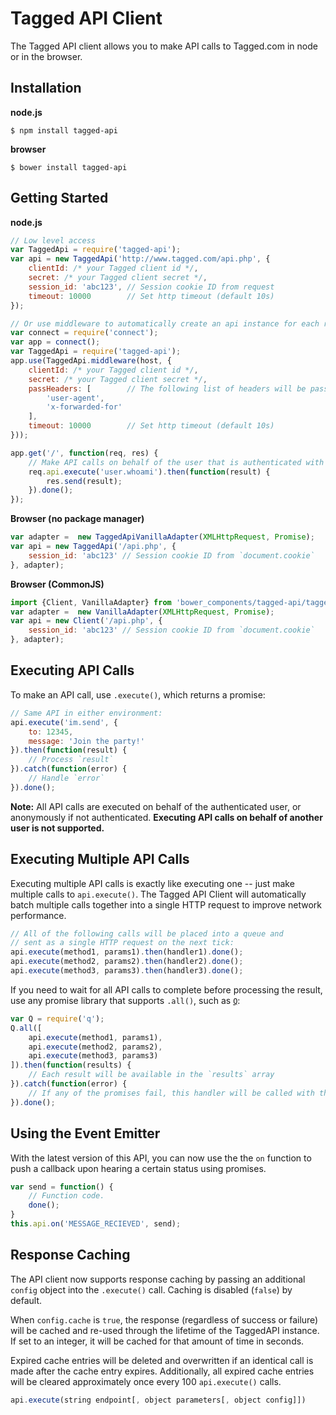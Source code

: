 Tagged API Client
=================

The Tagged API client allows you to make API calls to Tagged.com in node or in the browser.

Installation
------------

**node.js**

    $ npm install tagged-api

**browser**

    $ bower install tagged-api

Getting Started
---------------

**node.js**

```js
// Low level access
var TaggedApi = require('tagged-api');
var api = new TaggedApi('http://www.tagged.com/api.php', {
    clientId: /* your Tagged client id */,
    secret: /* your Tagged client secret */,
    session_id: 'abc123', // Session cookie ID from request
    timeout: 10000        // Set http timeout (default 10s)
});

// Or use middleware to automatically create an api instance for each request
var connect = require('connect');
var app = connect();
var TaggedApi = require('tagged-api');
app.use(TaggedApi.middleware(host, {
    clientId: /* your Tagged client id */,
    secret: /* your Tagged client secret */,
    passHeaders: [        // The following list of headers will be passed from the client to the API server
        'user-agent',
        'x-forwarded-for'
    ],
    timeout: 10000        // Set http timeout (default 10s)
}));

app.get('/', function(req, res) {
    // Make API calls on behalf of the user that is authenticated with this request
    req.api.execute('user.whoami').then(function(result) {
        res.send(result);
    }).done();
});
```

**Browser (no package manager)**

```js
var adapter =  new TaggedApiVanillaAdapter(XMLHttpRequest, Promise);
var api = new TaggedApi('/api.php', {
    session_id: 'abc123' // Session cookie ID from `document.cookie`
}, adapter);
```

**Browser (CommonJS)**

```js
import {Client, VanillaAdapter} from 'bower_components/tagged-api/tagged-api-min.js';
var adapter =  new VanillaAdapter(XMLHttpRequest, Promise);
var api = new Client('/api.php', {
    session_id: 'abc123' // Session cookie ID from `document.cookie`
}, adapter);
```

Executing API Calls
-------------------

To make an API call, use `.execute()`, which returns a promise:

```js
// Same API in either environment:
api.execute('im.send', {
    to: 12345,
    message: 'Join the party!'
}).then(function(result) {
    // Process `result`
}).catch(function(error) {
    // Handle `error`
}).done();
```

**Note:** All API calls are executed on behalf of the authenticated user, or anonymously if not
authenticated. **Executing API calls on behalf of another user is not supported.**

Executing Multiple API Calls
----------------------------

Executing multiple API calls is exactly like executing one -- just make multiple calls to `api.execute()`.
The Tagged API Client will automatically batch multiple calls together into a single HTTP request
to improve network performance.

```js
// All of the following calls will be placed into a queue and
// sent as a single HTTP request on the next tick:
api.execute(method1, params1).then(handler1).done();
api.execute(method2, params2).then(handler2).done();
api.execute(method3, params3).then(handler3).done();
```

If you need to wait for all API calls to complete before processing the result, use any promise
library that supports `.all()`, such as [`Q`](https://github.com/kriskowal/q):

```js
var Q = require('q');
Q.all([
    api.execute(method1, params1),
    api.execute(method2, params2),
    api.execute(method3, params3)
]).then(function(results) {
    // Each result will be available in the `results` array
}).catch(function(error) {
    // If any of the promises fail, this handler will be called with the reason
}).done();
```

Using the Event Emitter
-----------------------

With the latest version of this API, you can now use the the `on` function to push a callback upon
hearing a certain status using promises.

```js
var send = function() {
    // Function code.
    done();
}
this.api.on('MESSAGE_RECIEVED', send);
```

Response Caching
----------------

The API client now supports response caching by passing an additional `config` object into the `.execute()` call. Caching is disabled (`false`) by default.

When `config.cache` is `true`, the response (regardless of success or failure) will be cached and re-used through the lifetime of the TaggedAPI instance. If set to an integer, it will be cached for that amount of time in seconds.

Expired cache entries will be deleted and overwritten if an identical call is made after the cache entry expires. Additionally, all expired cache entries will be cleared approximately once every 100 `api.execute()` calls.

```js
api.execute(string endpoint[, object parameters[, object config]])
```

